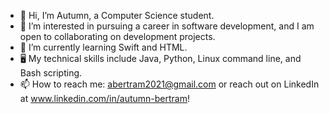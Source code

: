 - 👋 Hi, I’m Autumn, a Computer Science student.
- 👀 I’m interested in pursuing a career in software development, and I am open to collaborating on development projects.
- 🌱 I’m currently learning Swift and HTML.
- 🖥 My technical skills include Java, Python, Linux command line, and Bash scripting.
- 📫 How to reach me: abertram2021@gmail.com or reach out on LinkedIn at www.linkedin.com/in/autumn-bertram!

<!---
xxaleebxx/xxaleebxx is a ✨ special ✨ repository because its `README.md` (this file) appears on your GitHub profile.
You can click the Preview link to take a look at your changes.
--->
